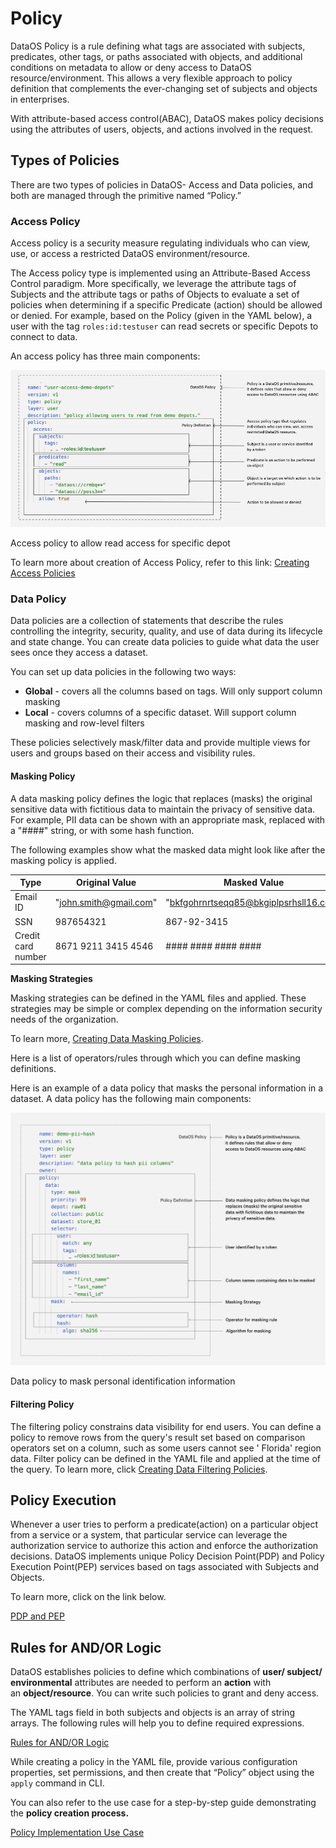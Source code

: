 # Policy

DataOS Policy is a rule defining what tags are associated with subjects, predicates, other tags, or paths associated with objects, and additional conditions on metadata to allow or deny access to DataOS resource/environment. This allows a very flexible approach to policy definition that complements the ever-changing set of subjects and objects in enterprises.

With attribute-based access control(ABAC), DataOS makes policy decisions using the attributes of users, objects, and actions involved in the request. 

## Types of Policies

There are two types of policies in DataOS- Access and Data policies, and both are managed through the primitive named “Policy.”

### **Access Policy**

Access policy is a security measure regulating individuals who can view, use, or access a restricted DataOS environment/resource.

The Access policy type is implemented using an Attribute-Based Access Control paradigm. More specifically, we leverage the attribute tags of Subjects and the attribute tags or paths of Objects to evaluate a set of policies when determining if a specific Predicate (action) should be allowed or denied. For example, based on the Policy (given in the YAML below), a user with the tag `roles:id:testuser` can read secrets or specific Depots to connect to data.

An access policy has three main components:

![Access policy to allow read access for specific depot](./policy/access_policy.png)

Access policy to allow read access for specific depot

To learn more about creation of Access Policy, refer to this link: [Creating Access Policies](./policy/creating_access_policy.md)

### **Data Policy**

Data policies are a collection of statements that describe the rules controlling the integrity, security, quality, and use of data during its lifecycle and state change. You can create data policies to guide what data the user sees once they access a dataset.

You can set up data policies in the following two ways:

- **Global** - covers all the columns based on tags. Will only support column masking
- **Local** - covers columns of a specific dataset. Will support column masking and row-level filters

These policies selectively mask/filter data and provide multiple views for users and groups based on their access and visibility rules.

#### **Masking Policy**

A data masking policy defines the logic that replaces (masks) the original sensitive data with fictitious data to maintain the privacy of sensitive data. For example, PII data can be shown with an appropriate mask, replaced with a "####" string, or with some hash function.

The following examples show what the masked data might look like after the masking policy is applied.

| Type | Original Value | Masked Value |
| --- | --- | --- |
| Email ID | "john.smith@gmail.com" | "bkfgohrnrtseqq85@bkgiplpsrhsll16.com" |
| SSN | 987654321 | 867-92-3415 |
| Credit card number | 8671 9211 3415 4546 | #### #### #### #### |

**Masking Strategies**

Masking strategies can be defined in the YAML files and applied. These strategies may be simple or complex depending on the information security needs of the organization. 

To learn more, [Creating Data Masking Policies](./policy/creating_data_policy_masking.md).

Here is a list of operators/rules through which you can define masking definitions.

Here is an example of a data policy that masks the personal information in a dataset. A data policy has the following main components:

![Data policy to mask personal identification information](./policy/data_policy.png)

Data policy to mask personal identification information

#### **Filtering Policy**

The filtering policy constrains data visibility for end users. You can define a policy to remove rows from the query's result set based on comparison operators set on a column, such as some users cannot see ' Florida' region data. Filter policy can be defined in the YAML file and applied at the time of the query. To learn more, click [Creating Data Filtering Policies](./policy/creating_data_policy_masking.md).

## Policy Execution

Whenever a user tries to perform a predicate(action) on a particular object from a service or a system, that particular service can leverage the authorization service to authorize this action and enforce the authorization decisions. DataOS implements unique Policy Decision Point(PDP) and Policy Execution Point(PEP) services based on tags associated with Subjects and Objects. 

To learn more, click on the link below.

[PDP and PEP](./policy/pdp_and_pep.md)

## Rules for AND/OR Logic

DataOS establishes policies to define which combinations of **user/ subject/ environmental** attributes are needed to perform an **action** with an **object/resource**. You can write such policies to grant and deny access.

The YAML tags field in both subjects and objects is an array of string arrays. The following rules will help you to define required expressions.

[Rules for AND/OR Logic](./policy/rules_for_and_or_logic.md)

While creating a policy in the YAML file, provide various configuration properties, set permissions, and then create that “Policy” object using the `apply` command in CLI.

You can also refer to the use case for a step-by-step guide demonstrating the **policy creation process.**

[Policy Implementation Use Case](./policy/policy_implementation_use_case.md)